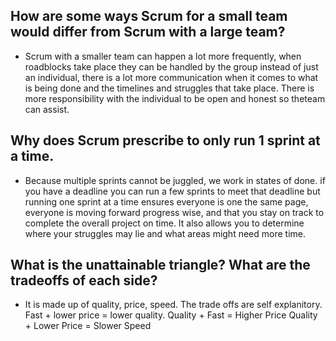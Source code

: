 ## How are some ways Scrum for a small team would differ from Scrum with a large team?
* Scrum with a smaller team can happen a lot more frequently, when roadblocks take place they can be handled by the group instead of just an individual, there is a lot more communication when it comes to what is being done and the timelines and struggles that take place. There is more responsibility with the individual to be open and honest so theteam can assist.
## Why does Scrum prescribe to only run 1 sprint at a time.
* Because multiple sprints cannot be juggled, we work in states of done. if you have a deadline you can run a few sprints to meet that deadline but running one sprint at a time ensures everyone is one the same page, everyone is moving forward progress wise, and that you stay on track to complete the overall project on time. It also allows you to determine where your struggles may lie and what areas might need more time.
## What is the unattainable triangle? What are the tradeoffs of each side?
* It is made up of quality, price, speed. The trade offs are self explanitory. 
Fast + lower price = lower quality.
Quality + Fast = Higher Price
Quality + Lower Price = Slower Speed